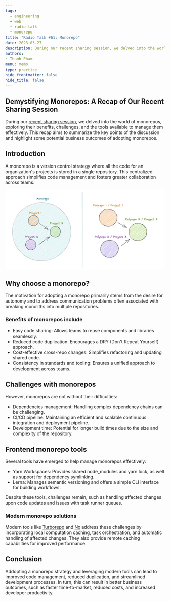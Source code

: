 ```yaml
---
tags: 
  - engineering
  - web
  - radio-talk
  - monorepo
title: "Radio Talk #61: Monorepo"
date: 2023-03-27
description: During our recent sharing session, we delved into the world of monorepos, exploring their benefits, challenges, and the tools available to manage them effectively
authors: 
- Thanh Pham
menu: memo
type: practice
hide_frontmatter: false
hide_title: false
---
```


## Demystifying Monorepos: A Recap of Our Recent Sharing Session
During our [recent sharing session](https://www.youtube.com/watch?v=wgKssBAfih8&t=1s&ab_channel=DwarvesFoundation), we delved into the world of monorepos, exploring their benefits, challenges, and the tools available to manage them effectively. This recap aims to summarize the key points of the discussion and highlight some potential business outcomes of adopting monorepos.

## Introduction
A monorepo is a version control strategy where all the code for an organization's projects is stored in a single repository. This centralized approach simplifies code management and fosters greater collaboration across teams.

![](assets/radio-talk-61-monorepo_31a12727d33e9854fbded1b9fbe36668_md5.webp)

## Why choose a monorepo?
The motivation for adopting a monorepo primarily stems from the desire for autonomy and to address communication problems often associated with breaking monoliths into multiple repositories.

### Benefits of monorepos include

* Easy code sharing: Allows teams to reuse components and libraries seamlessly.
* Reduced code duplication: Encourages a DRY (Don't Repeat Yourself) approach.
* Cost-effective cross-repo changes: Simplifies refactoring and updating shared code.
* Consistency in standards and tooling: Ensures a unified approach to development across teams.

## Challenges with monorepos
However, monorepos are not without their difficulties:

* Dependencies management: Handling complex dependency chains can be challenging.
* CI/CD pipeline: Maintaining an efficient and scalable continuous integration and deployment pipeline.
* Development time: Potential for longer build times due to the size and complexity of the repository.

## Frontend monorepo tools
Several tools have emerged to help manage monorepos effectively:

* Yarn Workspaces: Provides shared node_modules and yarn.lock, as well as support for dependency symlinking.
* Lerna: Manages semantic versioning and offers a simple CLI interface for building workflows.

Despite these tools, challenges remain, such as handling affected changes upon code updates and issues with task runner queues.

### Modern monorepo solutions
Modern tools like [Turborepo](https://radar.d.foundation/Turborepo-0dd18b38468c4859a8beaae7bf6c511c) and [Nx](https://radar.d.foundation/nx-7abf6ad4f3044541afa649fd21238a80) address these challenges by incorporating local computation caching, task orchestration, and automatic handling of affected changes. They also provide remote caching capabilities for improved performance.

## Conclusion
Addopting a monorepo strategy and leveraging modern tools can lead to improved code management, reduced duplication, and streamlined development processes. In turn, this can result in better business outcomes, such as faster time-to-market, reduced costs, and increased developer productivity.
